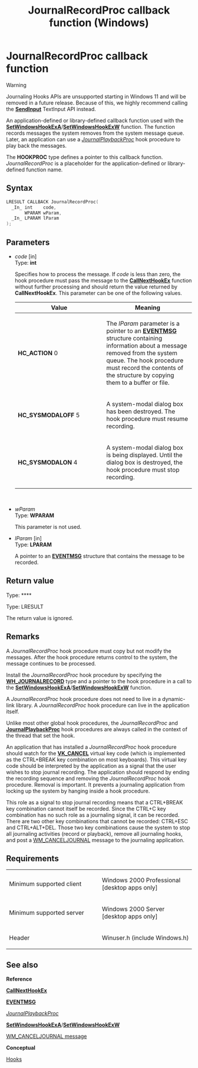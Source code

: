 ﻿---
title: JournalRecordProc callback function (Windows)
TOCTitle: JournalRecordProc callback function
ms:assetid: VS|winui|~\winui\windowsuserinterface\windowing\hooks\hookreference\hookfunctions\journalrecordproc.htm
ms:mtpsurl: https://msdn.microsoft.com/en-us/library/ms644983(v=VS.85)
ms:contentKeyID: 5641714
ms.date: 03/30/2018
mtps_version: v=VS.85
f1_keywords:
- JournalRecordProc
- HC_SYSMODALON
- HC_SYSMODALOFF
- HC_ACTION
- winuser/JournalRecordProc
dev_langs:
- C++
- C
api_location:
- Winuser.h
api_name:
- JournalRecordProc
api_type:
- UserDefined
product:
- Windows
topic_type:
- apiref
- kbSyntax
product_family_name: VS
ROBOTS: INDEX,FOLLOW
---

# JournalRecordProc callback function

> [!WARNING]  
> Journaling Hooks APIs are unsupported starting in Windows 11 and will be removed in a future release. Because of this, we highly recommend calling the [**SendInput**](https://docs.microsoft.com/windows/win32/api/winuser/nf-winuser-sendinput) TextInput API instead.

An application-defined or library-defined callback function used with the [**SetWindowsHookExA**](/windows/win32/api/winuser/nf-winuser-setwindowshookexa)/[**SetWindowsHookExW**](/windows/win32/api/winuser/nf-winuser-setwindowshookexw) function. The function records messages the system removes from the system message queue. Later, an application can use a [*JournalPlaybackProc*](ms644982\(v=vs.85\).md) hook procedure to play back the messages.

The **HOOKPROC** type defines a pointer to this callback function. *JournalRecordProc* is a placeholder for the application-defined or library-defined function name.

## Syntax

``` c++
LRESULT CALLBACK JournalRecordProc(
  _In_ int    code,
       WPARAM wParam,
  _In_ LPARAM lParam
);
```

## Parameters

  - *code* \[in\]  
    Type: **int**
    
    Specifies how to process the message. If *code* is less than zero, the hook procedure must pass the message to the [**CallNextHookEx**](/windows/win32/api/winuser/nf-winuser-callnexthookex) function without further processing and should return the value returned by **CallNextHookEx**. This parameter can be one of the following values.
    
    <table>
    <colgroup>
    <col style="width: 50%" />
    <col style="width: 50%" />
    </colgroup>
    <thead>
    <tr class="header">
    <th>Value</th>
    <th>Meaning</th>
    </tr>
    </thead>
    <tbody>
    <tr class="odd">
    <td><span id="HC_ACTION"></span><span id="hc_action"></span>
    <strong>HC_ACTION</strong>
    0</td>
    <td><p>The <em>lParam</em> parameter is a pointer to an <a href="/windows/win32/api/winuser/ns-winuser-eventmsg"><strong>EVENTMSG</strong></a> structure containing information about a message removed from the system queue. The hook procedure must record the contents of the structure by copying them to a buffer or file.</p></td>
    </tr>
    <tr class="even">
    <td><span id="HC_SYSMODALOFF"></span><span id="hc_sysmodaloff"></span>
    <strong>HC_SYSMODALOFF</strong>
    5</td>
    <td><p>A system-modal dialog box has been destroyed. The hook procedure must resume recording.</p></td>
    </tr>
    <tr class="odd">
    <td><span id="HC_SYSMODALON"></span><span id="hc_sysmodalon"></span>
    <strong>HC_SYSMODALON</strong>
    4</td>
    <td><p>A system-modal dialog box is being displayed. Until the dialog box is destroyed, the hook procedure must stop recording.</p></td>
    </tr>
    </tbody>
    </table>
    
     

  - *wParam*  
    Type: **WPARAM**
    
    This parameter is not used.

  - *lParam* \[in\]  
    Type: **LPARAM**
    
    A pointer to an [**EVENTMSG**](/windows/win32/api/winuser/ns-winuser-eventmsg) structure that contains the message to be recorded.

## Return value

Type: ****

Type: LRESULT

The return value is ignored.

## Remarks

A *JournalRecordProc* hook procedure must copy but not modify the messages. After the hook procedure returns control to the system, the message continues to be processed.

Install the *JournalRecordProc* hook procedure by specifying the [**WH\_JOURNALRECORD**](https://msdn.microsoft.com/en-us/library/ms644959\(v=vs.85\)) type and a pointer to the hook procedure in a call to the [**SetWindowsHookExA**](/windows/win32/api/winuser/nf-winuser-setwindowshookexa)/[**SetWindowsHookExW**](/windows/win32/api/winuser/nf-winuser-setwindowshookexw) function.

A *JournalRecordProc* hook procedure does not need to live in a dynamic-link library. A *JournalRecordProc* hook procedure can live in the application itself.

Unlike most other global hook procedures, the *JournalRecordProc* and [**JournalPlaybackProc**](ms644982\(v=vs.85\).md) hook procedures are always called in the context of the thread that set the hook.

An application that has installed a *JournalRecordProc* hook procedure should watch for the [**VK\_CANCEL**](https://msdn.microsoft.com/en-us/library/dd375731\(v=vs.85\)) virtual key code (which is implemented as the CTRL+BREAK key combination on most keyboards). This virtual key code should be interpreted by the application as a signal that the user wishes to stop journal recording. The application should respond by ending the recording sequence and removing the *JournalRecordProc* hook procedure. Removal is important. It prevents a journaling application from locking up the system by hanging inside a hook procedure.

This role as a signal to stop journal recording means that a CTRL+BREAK key combination cannot itself be recorded. Since the CTRL+C key combination has no such role as a journaling signal, it can be recorded. There are two other key combinations that cannot be recorded: CTRL+ESC and CTRL+ALT+DEL. Those two key combinations cause the system to stop all journaling activities (record or playback), remove all journaling hooks, and post a [WM_CANCELJOURNAL](wm-canceljournal.md) message to the journaling application.

## Requirements

<table>
<colgroup>
<col style="width: 50%" />
<col style="width: 50%" />
</colgroup>
<tbody>
<tr class="odd">
<td><p>Minimum supported client</p></td>
<td><p>Windows 2000 Professional [desktop apps only]</p></td>
</tr>
<tr class="even">
<td><p>Minimum supported server</p></td>
<td><p>Windows 2000 Server [desktop apps only]</p></td>
</tr>
<tr class="odd">
<td><p>Header</p></td>
<td>Winuser.h (include Windows.h)</td>
</tr>
</tbody>
</table>


## See also

**Reference**

[**CallNextHookEx**](/windows/win32/api/winuser/nf-winuser-callnexthookex)

[**EVENTMSG**](/windows/win32/api/winuser/ns-winuser-eventmsg)

[*JournalPlaybackProc*](ms644982\(v=vs.85\).md)

[**SetWindowsHookExA**](/windows/win32/api/winuser/nf-winuser-setwindowshookexa)/[**SetWindowsHookExW**](/windows/win32/api/winuser/nf-winuser-setwindowshookexw)

[WM_CANCELJOURNAL message](wm-canceljournal.md)

**Conceptual**

[Hooks](https://msdn.microsoft.com/en-us/library/ms632589\(v=vs.85\))